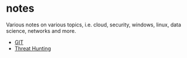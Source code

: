 # notes
Various notes on various topics, i.e. cloud, security, windows, linux, data science, networks and more. 

- [GIT](https://github.com/halfbackflip/notes/tree/main/GIT#git)
- [Threat Hunting](https://github.com/halfbackflip/notes/tree/main/ThreatHunting#git)